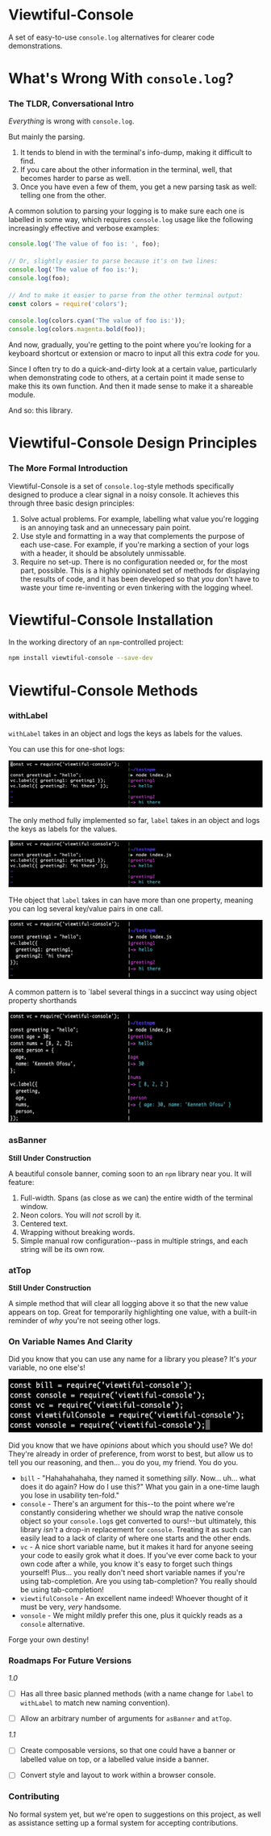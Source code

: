 # Viewtiful-Console

A set of easy-to-use `console.log` alternatives for clearer code demonstrations.


# What's Wrong With `console.log`?
### The TLDR, Conversational Intro

_Everything_ is wrong with `console.log`.

But mainly the parsing.

1. It tends to blend in with the terminal's info-dump, making it difficult to find. 
2. If you care about the other information in the terminal, well, that becomes harder to parse as well.
3. Once you have even a few of them, you get a new parsing task as well: telling one from the other.

A common solution to parsing your logging is to make sure each one is labelled in some way, which requires `console.log` usage like the following increasingly effective and verbose examples:

```javascript
console.log('The value of foo is: ', foo);

// Or, slightly easier to parse because it's on two lines:
console.log('The value of foo is:');
console.log(foo);

// And to make it easier to parse from the other terminal output:
const colors = require('colors');

console.log(colors.cyan('The value of foo is:'));
console.log(colors.magenta.bold(foo));
```

And now, gradually, you're getting to the point where you're looking for a keyboard shortcut or extension or macro to input all this extra _code_ for you.

Since I often try to do a quick-and-dirty look at a certain value, particularly when demonstrating code to others, at a certain point it made sense to make this its own function. And then it made sense to make it a shareable module.

And so: this library.


# Viewtiful-Console Design Principles
### The More Formal Introduction

Viewtiful-Console is a set of `console.log`-style methods specifically designed to produce a clear signal in a noisy console. It achieves this through three basic design principles:

  1. Solve actual problems. For example, labelling what value you're logging is an annoying task and an unnecessary pain point.
  2. Use style and formatting in a way that complements the purpose of each use-case. For example, if you're marking a section of your logs with a header, it should be absolutely unmissable.
  3. Require no set-up. There is no configuration needed or, for the most part, possible. This is a highly opinionated set of methods for displaying the results of code, and it has been developed so that _you_ don't have to waste your time re-inventing or even tinkering with the logging wheel.


# Viewtiful-Console Installation

In the working directory of an `npm`-controlled project:

```bash
npm install viewtiful-console --save-dev
```

# Viewtiful-Console Methods

### withLabel

`withLabel` takes in an object and logs the keys as labels for the values.

You can use this for one-shot logs:

![a screenshot of the `withLabel` method in action](./assets/screenshots/label-1.png)


The only method fully implemented so far, `label` takes in an object and logs the keys as labels for the values.

![a screenshot of the `label` method in action](./assets/screenshots/label-1.png)

THe object that `label` takes in can have more than one property, meaning you can log several key/value pairs in one call.

![a screenshot of the two values in keys of one object passed into `label`](./assets/screenshots/label-2.png)

A common pattern is to `label several things in a succinct way using object property shorthands

![a screenshot of one object being passed into `label` with object property shorthand syntax](./assets/screenshots/label-3.png)

### asBanner

**Still Under Construction**

A beautiful console banner, coming soon to an `npm` library near you. It will feature:

1. Full-width. Spans (as close as we can) the entire width of the terminal window.
2. Neon colors. You will _not_ scroll by it.
3. Centered text.
4. Wrapping without breaking words.
5. Simple manual row configuration--pass in multiple strings, and each string will be its own row.


### atTop

**Still Under Construction**

A simple method that will clear all logging above it so that the new value appears on top. Great for temporarily highlighting one value, with a built-in reminder of _why_ you're not seeing other logs.

### On Variable Names And Clarity
 
Did you know that you can use any name for a library you please? It's _your_ variable, no one else's!

![a screenshot of various names you could give the variable you create when you `require` Viewtiful-Console](./assets/screenshots/require-names.png)

Did you know that we have _opinions_ about which you should use? We do! They're already in order of preference, from worst to best, but allow us to tell you our reasoning, and then... you do you, my friend. You do you.

* `bill` - "Hahahahahaha, they named it something _silly_. Now... uh... what does it do again? How do I use this?" What you gain in a one-time laugh you lose in usability ten-fold."
* `console` - There's an argument for this--to the point where we're constantly considering whether we should wrap the native console object so your `console.log`s get converted to ours!--but ultimately, this library _isn't_ a drop-in replacement for `console`. Treating it as such can easily lead to a lack of clarity of where one starts and the other ends.
* `vc` - A nice short variable name, but it makes it hard for anyone seeing your code to easily grok what it does. If you've ever come back to your own code after a while, you know it's easy to forget such things yourself! Plus... you really don't need short variable names if you're using tab-completion. Are you using tab-completion? You really should be using tab-completion!
* `viewtifulConsole` - An excellent name indeed! Whoever thought of it must be very, _very_ handsome.
* `vonsole` - We might mildly prefer this one, plus it quickly reads as a `console` alternative.

Forge your own destiny!

### Roadmaps For Future Versions

*1.0*

* [ ] Has all three basic planned methods (with a name change for `label` to `withLabel` to match new naming convention).
* [ ] Allow an arbitrary number of arguments for `asBanner` and `atTop`.


*1.1*

* [ ] Create composable versions, so that one could have a banner or labelled value on top, or a labelled value inside a banner.
* [ ] Convert style and layout to work within a browser console.


### Contributing

No formal system yet, but we're open to suggestions on this project, as well as assistance setting up a formal system for accepting contributions.
